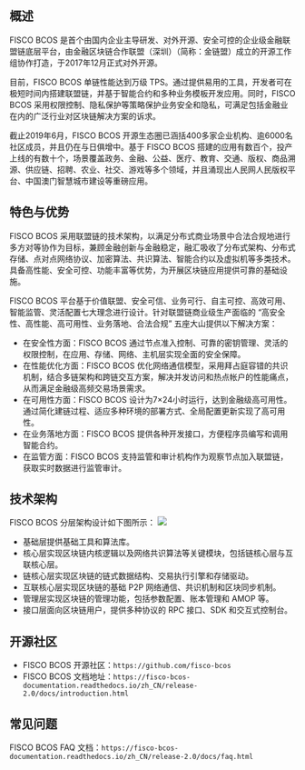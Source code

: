 ## 概述
FISCO BCOS 是首个由国内企业主导研发、对外开源、安全可控的企业级金融联盟链底层平台，由金融区块链合作联盟（深圳）（简称：金链盟）成立的开源工作组协作打造，于2017年12月正式对外开源。

目前，FISCO BCOS 单链性能达到万级 TPS。通过提供易用的工具，开发者可在极短时间内搭建联盟链，并基于智能合约和多种业务模板开发应用。同时，FISCO BCOS 采用权限控制、隐私保护等策略保护业务安全和隐私，可满足包括金融业在内的广泛行业对区块链解决方案的诉求。

截止2019年6月，FISCO BCOS 开源生态圈已涵括400多家企业机构、逾6000名社区成员，并且仍在与日俱增中。基于 FISCO BCOS 搭建的应用有数百个，投产上线的有数十个，场景覆盖政务、金融、公益、医疗、教育、交通、版权、商品溯源、供应链、招聘、农业、社交、游戏等多个领域，并且涌现出人民网人民版权平台、中国澳门智慧城市建设等重磅应用。



## 特色与优势
FISCO BCOS 采用联盟链的技术架构，以满足分布式商业场景中合法合规地进行多方对等协作为目标，兼顾金融创新与金融稳定，融汇吸收了分布式架构、分布式存储、点对点网络协议、加密算法、共识算法、智能合约以及虚拟机等多类技术。具备高性能、安全可控、功能丰富等优势，为开展区块链应用提供可靠的基础设施。

FISCO BCOS 平台基于价值联盟、安全可信、业务可行、自主可控、高效可用、智能监管、灵活配置七大理念进行设计。针对联盟链商业级生产面临的 “高安全性、高性能、高可用性、业务落地、合法合规” 五座大山提供以下解决方案：

- 在安全性方面：FISCO BCOS 通过节点准入控制、可靠的密钥管理、灵活的权限控制，在应用、存储、网络、主机层实现全面的安全保障。
- 在性能优化方面：FISCO BCOS 优化网络通信模型，采用拜占庭容错的共识机制，结合多链架构和跨链交互方案，解决并发访问和热点帐户的性能痛点，从而满足金融级高频交易场景需求。
- 在可用性方面：FISCO BCOS 设计为7×24小时运行，达到金融级高可用性。通过简化建链过程、适应多种环境的部署方式、全局配置更新实现了高可用性。
- 在业务落地方面：FISCO BCOS 提供各种开发接口，方便程序员编写和调用智能合约。
- 在监管方面：FISCO BCOS 支持监管和审计机构作为观察节点加入联盟链，获取实时数据进行监管审计。

## 技术架构
FISCO BCOS 分层架构设计如下图所示：
![](https://main.qcloudimg.com/raw/422d42ef308f78261af6fce4d891290c.jpg)
- 基础层提供基础工具和算法库。
- 核心层实现区块链内核逻辑以及网络共识算法等关键模块，包括链核心层与互联核心层。
 - 链核心层实现区块链的链式数据结构、交易执行引擎和存储驱动。
 - 互联核心层实现区块链的基础 P2P 网络通信、共识机制和区块同步机制。
- 管理层实现区块链的管理功能，包括参数配置、账本管理和 AMOP 等。
- 接口层面向区块链用户，提供多种协议的 RPC 接口、SDK 和交互式控制台。

## 开源社区
- FISCO BCOS 开源社区：`https://github.com/fisco-bcos`
- FISCO BCOS 文档地址：`https://fisco-bcos-documentation.readthedocs.io/zh_CN/release-2.0/docs/introduction.html`

## 常见问题

FISCO BCOS FAQ 文档：`https://fisco-bcos-documentation.readthedocs.io/zh_CN/release-2.0/docs/faq.html`
